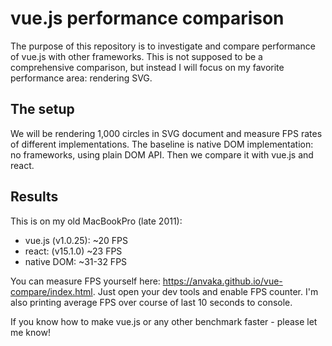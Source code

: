 # vue.js performance comparison

The purpose of this repository is to investigate and compare performance of
vue.js with other frameworks. This is not supposed to be a comprehensive comparison,
but instead I will focus on my favorite performance area: rendering SVG.


## The setup

We will be rendering 1,000 circles in SVG document and measure FPS rates of
different implementations. The baseline is native DOM implementation: no frameworks,
using plain DOM API. Then we compare it with vue.js and react.

## Results

This is on my old MacBookPro (late 2011):

* vue.js (v1.0.25): ~20 FPS
* react: (v15.1.0) ~23 FPS
* native DOM: ~31-32 FPS

You can measure FPS yourself here: https://anvaka.github.io/vue-compare/index.html.
Just open your dev tools and enable FPS counter. I'm also printing average FPS over
course of last 10 seconds to console.

If you know how to make vue.js or any other benchmark faster - please let me know!
